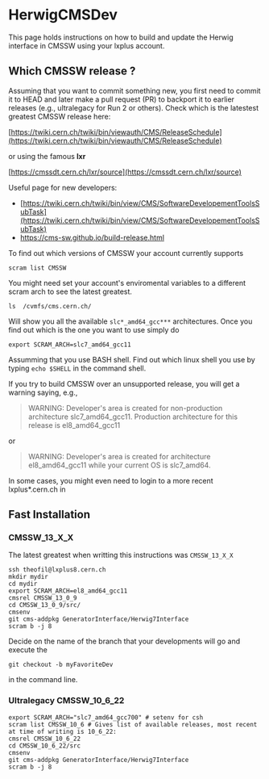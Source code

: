 # HerwigCMSDev
This page holds instructions on how to build and update the Herwig interface in CMSSW using your lxplus account.

## Which CMSSW release ?
Assuming that you want to commit something new, you first need to commit it to HEAD and later make a pull request (PR) to backport it to earlier releases (e.g., ultralegacy for Run 2 or others). Check which is the latestest greatest CMSSW release here: 

[https://twiki.cern.ch/twiki/bin/viewauth/CMS/ReleaseSchedule](https://twiki.cern.ch/twiki/bin/viewauth/CMS/ReleaseSchedule)

or using the famous **lxr**

[https://cmssdt.cern.ch/lxr/source](https://cmssdt.cern.ch/lxr/source)

Useful page for new developers:

   * [https://twiki.cern.ch/twiki/bin/view/CMS/SoftwareDevelopementToolsSubTask](https://twiki.cern.ch/twiki/bin/view/CMS/SoftwareDevelopementToolsSubTask)
   * [https://cms-sw.github.io/build-release.html
](https://cms-sw.github.io/build-release.html)

To find out which versions of CMSSW your account currently supports

`scram list CMSSW`

You might need set your account's enviromental variables to a different scram arch to see the latest greatest.

`ls  /cvmfs/cms.cern.ch/`

Will show you all the available `slc*_amd64_gcc***` architectures. Once you find out which is the one you want to use simply do 

`export SCRAM_ARCH=slc7_amd64_gcc11`

Assumming that you use BASH shell. Find out which linux shell you use by typing `echo $SHELL` in the command shell.

If you try to build CMSSW over an unsupported release, you will get a warning saying, e.g., 

> WARNING: Developer's area is created for non-production architecture slc7_amd64_gcc11. Production architecture for this release is el8_amd64_gcc11

or

> WARNING: Developer's area is created for architecture el8_amd64_gcc11 while your current OS is slc7_amd64.


In some cases, you might even need to login to a more recent lxplus*.cern.ch in 

## Fast Installation
### CMSSW_13_X_X
The latest greatest when writting this instructions was `CMSSW_13_X_X`

```
ssh theofil@lxplus8.cern.ch
mkdir mydir
cd mydir
export SCRAM_ARCH=el8_amd64_gcc11
cmsrel CMSSW_13_0_9
cd CMSSW_13_0_9/src/
cmsenv
git cms-addpkg GeneratorInterface/Herwig7Interface
scram b -j 8
```

Decide on the name of the branch that your developments will go and execute the

`git checkout -b myFavoriteDev`

in the command line.

### Ultralegacy CMSSW_10_6_22
```
export SCRAM_ARCH="slc7_amd64_gcc700" # setenv for csh
scram list CMSSW_10_6 # Gives list of available releases, most recent at time of writing is 10_6_22:
cmsrel CMSSW_10_6_22
cd CMSSW_10_6_22/src
cmsenv
git cms-addpkg GeneratorInterface/Herwig7Interface
scram b -j 8
```
